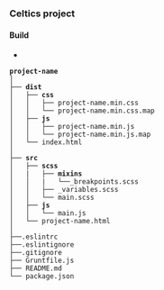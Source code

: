 ### Celtics project

#### Build

* 

<pre><code><strong>project-name</strong>
│
├── <strong>dist</strong>
│   ├── <strong>css</strong>
│   │   ├── project-name.min.css
│   │   └── project-name.min.css.map
│   ├── <strong>js</strong>
│   │   ├── project-name.min.js
│   │   └── project-name.min.js.map
│   └── index.html
│
├── <strong>src</strong>
│   ├── <strong>scss</strong>
│   |   ├── <strong>mixins</strong>
│   │   |   └──_breakpoints.scss
│   │   ├── _variables.scss
│   │   └── main.scss
│   ├── <strong>js</strong>
│   │   └── main.js
│   └── project-name.html
│ 
├──.eslintrc
├──.eslintignore
├──.gitignore
├── Gruntfile.js
├── README.md
└── package.json

</code></pre>
